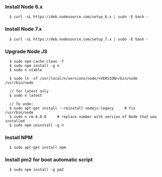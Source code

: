 ### Install Node 6.x
```
  $ curl -sL https://deb.nodesource.com/setup_6.x | sudo -E bash -
```

### Install Node 7.x
```
  $ curl -sL https://deb.nodesource.com/setup_7.x | sudo -E bash -
```

### Upgrade Node JS
```
  $ sudo npm cache clean -f
  $ sudo npm install -g n
  $ sudo n stable

  $ sudo ln -sf /usr/local/n/versions/node/<VERSION>/bin/node /usr/bin/node
  
  // for latest only
  $ sudo n latest
  
  // To undo:
  $ sudo apt-get install --reinstall nodejs-legacy     # fix /usr/bin/node
  $ sudo n rm 6.0.0     # replace number with version of Node that was installed
  $ sudo npm uninstall -g n
```

### Install NPM
```
  $ sudo apt-get install npm
```

### Install pm2 for boot automatic script
```
  $ sudo npm install -g pm2
```
